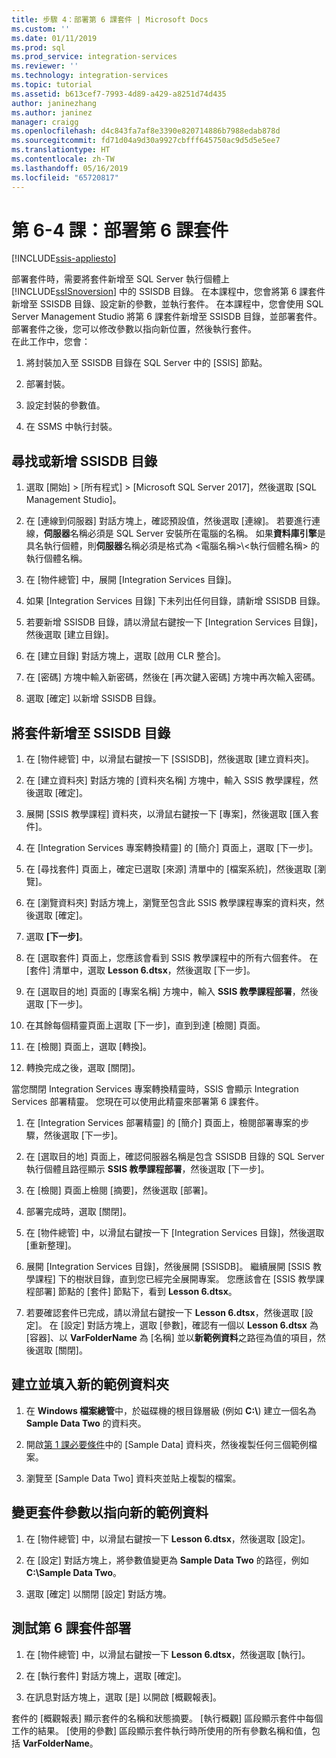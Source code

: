 ```yaml
---
title: 步驟 4：部署第 6 課套件 | Microsoft Docs
ms.custom: ''
ms.date: 01/11/2019
ms.prod: sql
ms.prod_service: integration-services
ms.reviewer: ''
ms.technology: integration-services
ms.topic: tutorial
ms.assetid: b613cef7-7993-4d89-a429-a8251d74d435
author: janinezhang
ms.author: janinez
manager: craigg
ms.openlocfilehash: d4c843fa7af8e3390e820714886b7988edab878d
ms.sourcegitcommit: fd71d04a9d30a9927cbfff645750ac9d5d5e5ee7
ms.translationtype: HT
ms.contentlocale: zh-TW
ms.lasthandoff: 05/16/2019
ms.locfileid: "65720817"
---
```

# <a name="lesson-6-4-deploy-the-lesson-6-package"></a>第 6-4 課：部署第 6 課套件

[!INCLUDE[ssis-appliesto](../includes/ssis-appliesto-ssvrpluslinux-asdb-asdw-xxx.md)]



部署套件時，需要將套件新增至 SQL Server 執行個體上 [!INCLUDE[ssISnoversion](../includes/ssisnoversion-md.md)] 中的 SSISDB 目錄。 在本課程中，您會將第 6 課套件新增至 SSISDB 目錄、設定新的參數，並執行套件。 在本課程中，您會使用 SQL Server Management Studio 將第 6 課套件新增至 SSISDB 目錄，並部署套件。 部署套件之後，您可以修改參數以指向新位置，然後執行套件。   
在此工作中，您會：  

1. 將封裝加入至 SSISDB 目錄在 SQL Server 中的 [SSIS] 節點。  
  
2. 部署封裝。  
  
3. 設定封裝的參數值。  

4. 在 SSMS 中執行封裝。  
  
## <a name="locate-or-add-the-ssisdb-catalog"></a>尋找或新增 SSISDB 目錄  
  
1.  選取 [開始] > [所有程式] > [Microsoft SQL Server 2017]，然後選取 [SQL Management Studio]。  
  
2.  在 [連線到伺服器] 對話方塊上，確認預設值，然後選取 [連線]。 若要進行連線，**伺服器**名稱必須是 SQL Server 安裝所在電腦的名稱。 如果**資料庫引擎**是具名執行個體，則**伺服器**名稱必須是格式為 \<電腦名稱>\\\<執行個體名稱> 的執行個體名稱。 
  
3.  在 [物件總管] 中，展開 [Integration Services 目錄]。  
  
4.  如果 [Integration Services 目錄] 下未列出任何目錄，請新增 SSISDB 目錄。  
  
5.  若要新增 SSISDB 目錄，請以滑鼠右鍵按一下 [Integration Services 目錄]，然後選取 [建立目錄]。  
  
6.  在 [建立目錄] 對話方塊上，選取 [啟用 CLR 整合]。  
  
7.  在 [密碼] 方塊中輸入新密碼，然後在 [再次鍵入密碼] 方塊中再次輸入密碼。 
  
8.  選取 [確定] 以新增 SSISDB 目錄。  
  
## <a name="add-the-package-to-the-ssisdb-catalog"></a>將套件新增至 SSISDB 目錄  
  
1.  在 [物件總管] 中，以滑鼠右鍵按一下 [SSISDB]，然後選取 [建立資料夾]。  
  
2.  在 [建立資料夾] 對話方塊的 [資料夾名稱] 方塊中，輸入 SSIS 教學課程，然後選取 [確定]。  
  
3.  展開 [SSIS 教學課程] 資料夾，以滑鼠右鍵按一下 [專案]，然後選取 [匯入套件]。  
  
4.  在 [Integration Services 專案轉換精靈] 的 [簡介] 頁面上，選取 [下一步]。  
  
5.  在 [尋找套件] 頁面上，確定已選取 [來源] 清單中的 [檔案系統]，然後選取 [瀏覽]。  
  
6.  在 [瀏覽資料夾] 對話方塊上，瀏覽至包含此 SSIS 教學課程專案的資料夾，然後選取 [確定]。  
  
7.  選取 **[下一步]**。  
  
8.  在 [選取套件] 頁面上，您應該會看到 SSIS 教學課程中的所有六個套件。 在 [套件] 清單中，選取 **Lesson 6.dtsx**，然後選取 [下一步]。  
  
9. 在 [選取目的地] 頁面的 [專案名稱] 方塊中，輸入 **SSIS 教學課程部署**，然後選取 [下一步]。

10. 在其餘每個精靈頁面上選取 [下一步]，直到到達 [檢閱] 頁面。  
  
11. 在 [檢閱] 頁面上，選取 [轉換]。  
  
12. 轉換完成之後，選取 [關閉]。  
  
當您關閉 Integration Services 專案轉換精靈時，SSIS 會顯示 Integration Services 部署精靈。 您現在可以使用此精靈來部署第 6 課套件。  
  
1.  在 [Integration Services 部署精靈] 的 [簡介] 頁面上，檢閱部署專案的步驟，然後選取 [下一步]。  
  
2.  在 [選取目的地] 頁面上，確認伺服器名稱是包含 SSISDB 目錄的 SQL Server 執行個體且路徑顯示 **SSIS 教學課程部署**，然後選取 [下一步]。  
  
3.  在 [檢閱] 頁面上檢閱 [摘要]，然後選取 [部署]。  
  
4.  部署完成時，選取 [關閉]。  
  
5.  在 [物件總管] 中，以滑鼠右鍵按一下 [Integration Services 目錄]，然後選取 [重新整理]。  
  
6.  展開 [Integration Services 目錄]，然後展開 [SSISDB]。 繼續展開 [SSIS 教學課程] 下的樹狀目錄，直到您已經完全展開專案。 您應該會在 [SSIS 教學課程部署] 節點的 [套件] 節點下，看到 **Lesson 6.dtsx**。  
  
7.  若要確認套件已完成，請以滑鼠右鍵按一下 **Lesson 6.dtsx**，然後選取 [設定]。 在 [設定] 對話方塊上，選取 [參數]，確認有一個以 **Lesson 6.dtsx** 為 [容器]、以 **VarFolderName** 為 [名稱] 並以**新範例資料**之路徑為值的項目，然後選取 [關閉]。  
  
## <a name="create-and-populate-a-new-sample-data-folder"></a>建立並填入新的範例資料夾  
  
1.  在 **Windows 檔案總管**中，於磁碟機的根目錄層級 (例如 **C:\\**) 建立一個名為 **Sample Data Two** 的資料夾。  
  
2.  開啟[第 1 課必要條件](../integration-services/lesson-1-create-a-project-and-basic-package-with-ssis.md#prerequisites)中的 [Sample Data] 資料夾，然後複製任何三個範例檔案。  
  
3.  瀏覽至 [Sample Data Two] 資料夾並貼上複製的檔案。  
  
## <a name="change-the-package-parameter-to-point-to-the-new-sample-data"></a>變更套件參數以指向新的範例資料  
  
1.  在 [物件總管] 中，以滑鼠右鍵按一下 **Lesson 6.dtsx**，然後選取 [設定]。  
  
2.  在 [設定] 對話方塊上，將參數值變更為 **Sample Data Two** 的路徑，例如 **C:\\Sample Data Two**。  
  
3.  選取 [確定] 以關閉 [設定] 對話方塊。  
  
## <a name="test-the-lesson-6-package-deployment"></a>測試第 6 課套件部署  
  
1.  在 [物件總管] 中，以滑鼠右鍵按一下 **Lesson 6.dtsx**，然後選取 [執行]。  
  
2.  在 [執行套件] 對話方塊上，選取 [確定]。  
  
3.  在訊息對話方塊上，選取 [是] 以開啟 [概觀報表]。  
  
套件的 [概觀報表] 顯示套件的名稱和狀態摘要。 [執行概觀] 區段顯示套件中每個工作的結果。 [使用的參數] 區段顯示套件執行時所使用的所有參數名稱和值，包括 **VarFolderName**。  
  
